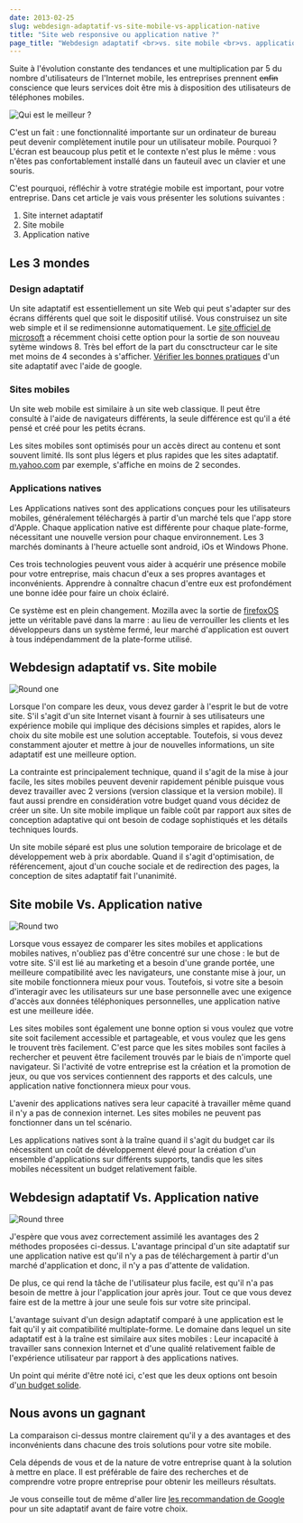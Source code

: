 ```yaml
---
date: 2013-02-25
slug: webdesign-adaptatif-vs-site-mobile-vs-application-native
title: "Site web responsive ou application native ?"
page_title: "Webdesign adaptatif <br>vs. site mobile <br>vs. application native"
---
```


Suite à l'évolution constante des tendances et une multiplication par 5 du nombre d'utilisateurs de l'Internet mobile, les entreprises prennent <del>enfin</del> conscience que leurs services doit être mis à disposition des utilisateurs de téléphones mobiles.

![Qui est le meilleur ?](blog/legacy/2013/02/Versus.png?raw=true)

C'est un fait : une fonctionnalité importante sur un ordinateur de bureau peut devenir complètement inutile pour un utilisateur mobile. Pourquoi ? L'écran est beaucoup plus petit et le contexte n'est plus le même : vous n'êtes pas confortablement installé dans un fauteuil avec un clavier et une souris.

C'est pourquoi, réfléchir à votre stratégie mobile est important, pour votre entreprise.
Dans cet article je vais vous présenter les solutions suivantes :

  1. Site internet adaptatif
  2. Site mobile
  3. Application native

## Les 3 mondes

### Design adaptatif


Un site adaptatif est essentiellement un site Web qui peut s'adapter sur des écrans différents quel que soit le dispositif utilisé. Vous construisez un site web simple et il se redimensionne automatiquement.
Le [site officiel de microsoft](http://www.microsoft.com/fr-fr/default.aspx) a récemment choisi cette option pour la sortie de son nouveau sytème windows 8.
Très bel effort de la part du consctructeur car le site met moins de 4 secondes à s'afficher.
[Vérifier les bonnes pratiques](http://www.howtogomo.com) d'un site adaptatif avec l'aide de google.

### Sites mobiles

Un site web mobile est similaire à un site web classique. Il peut être consulté à l'aide de navigateurs différents, la seule différence est qu'il a été pensé et créé pour les petits écrans.

Les sites mobiles sont optimisés pour un accès direct au contenu et sont souvent limité. Ils sont plus légers et plus rapides que les sites adaptatif.
[m.yahoo.com](http://m.yahoo.com/) par exemple, s'affiche en moins de 2 secondes.

### Applications natives

Les Applications natives sont des applications conçues pour les utilisateurs mobiles, généralement téléchargés à partir d'un marché tels que l'app store d'Apple. Chaque application native est différente pour chaque plate-forme, nécessitant une nouvelle version pour chaque environnement. Les 3 marchés dominants à l'heure actuelle sont android, iOs et Windows Phone.

Ces trois technologies peuvent vous aider à acquérir une présence mobile pour votre entreprise, mais chacun d'eux a ses propres avantages et inconvénients. Apprendre à connaître chacun d'entre eux est profondément une bonne idée pour faire un choix éclairé.

Ce système est en plein changement. Mozilla avec la sortie de [firefoxOS](http://www.mozilla.org/fr/firefox/partners/#)
jette un véritable pavé dans la marre : au lieu de verrouiller les clients et les développeurs dans un système fermé, leur marché d'application est ouvert à tous indépendamment de la plate-forme utilisé.


## Webdesign adaptatif vs. Site mobile


![Round one](blog/legacy/2013/02/1.adaptatifvsmobile.png?raw=true)

Lorsque l'on compare les deux, vous devez garder à l'esprit le but de votre site.
S'il s'agit d'un site Internet visant à fournir à ses utilisateurs une expérience mobile qui implique des décisions simples et rapides, alors le choix du site mobile est une solution acceptable.
Toutefois, si vous devez constamment ajouter et mettre à jour de nouvelles informations, un site adaptatif est une meilleure option.

La contrainte est principalement technique, quand il s'agit de la mise à jour facile, les sites mobiles peuvent devenir rapidement pénible puisque vous devez travailler avec 2 versions (version classique et la version mobile).
Il faut aussi prendre en considération votre budget quand vous décidez de créer un site.
Un site mobile implique un faible coût par rapport aux sites de conception adaptative qui ont besoin de codage sophistiqués et les détails techniques lourds.

Un site mobile séparé est plus une solution temporaire de bricolage et de développement web à prix abordable.
Quand il s'agit d'optimisation, de référencement, ajout d'un couche sociale et de redirection des pages, la conception de sites adaptatif fait l'unanimité.


## Site mobile Vs. Application native


![Round two](blog/legacy/2013/02/2.mobilevsnatif.png?raw=true)

Lorsque vous essayez de comparer les sites mobiles et applications mobiles natives, n'oubliez pas d'être concentré sur une chose : le but de votre site. S'il est lié au marketing et a besoin d'une grande portée, une meilleure compatibilité avec les navigateurs, une constante mise à jour, un site mobile fonctionnera mieux pour vous. Toutefois, si votre site a besoin d'interagir avec les utilisateurs sur une base personnelle avec une exigence d'accès aux données téléphoniques personnelles, une application native est une meilleure idée.

Les sites mobiles sont également une bonne option si vous voulez que votre site soit facilement accessible et partageable, et vous voulez que les gens le trouvent très facilement. C'est parce que les sites mobiles sont faciles à rechercher et peuvent être facilement trouvés par le biais de n'importe quel navigateur.
Si l'activité de votre entreprise est la création et la promotion de jeux, ou que vos services contiennent des rapports et des calculs, une application native fonctionnera mieux pour vous.

L'avenir des applications natives sera leur capacité à travailler même quand il n'y a pas de connexion internet. Les sites mobiles ne peuvent pas fonctionner dans un tel scénario.

Les applications natives sont à la traîne quand il s'agit du budget car ils nécessitent un coût de développement élevé pour la création d'un ensemble d'applications sur différents supports, tandis que les sites mobiles nécessitent un budget relativement faible.


## Webdesign adaptatif Vs. Application native

![Round three](blog/legacy/2013/02/3.adaptatifvsnatif.png?raw=true)

J'espère que vous avez correctement assimilé les avantages des 2 méthodes proposées ci-dessus.
L'avantage principal d'un site adaptatif sur une application native est qu'il n'y a pas de téléchargement à partir d'un marché d'application et donc, il n'y a pas d'attente de validation.

De plus, ce qui rend la tâche de l'utilisateur plus facile, est qu'il n'a pas besoin de mettre à jour l'application jour après jour. Tout ce que vous devez faire est de la mettre à jour une seule fois sur votre site principal.

L'avantage suivant d'un design adaptatif comparé à une application est le fait qu'il y ait compatibilité multiplate-forme. Le domaine dans lequel un site adaptatif est à la traîne est similaire aux sites mobiles : Leur incapacité à travailler sans connexion Internet et d'une qualité relativement faible de l'expérience utilisateur par rapport à des applications natives.

Un point qui mérite d'être noté ici, c'est que les deux options ont besoin d'[un budget solide](http://davidleuliette.com/wordPress/dev/combien-coute-un-site-internet-adaptatif/).


## Nous avons un gagnant

La comparaison ci-dessus montre clairement qu'il y a des avantages et des inconvénients dans chacune des trois solutions pour votre site mobile.

Cela dépends de vous et de la nature de votre entreprise quant à la solution à mettre en place. Il est préférable de faire des recherches et de comprendre votre propre entreprise pour obtenir les meilleurs résultats.

Je vous conseille tout de même d'aller lire [les recommandation de Google](https://developers.google.com/webmasters/smartphone-sites/details) pour un site adaptatif avant de faire votre choix.


